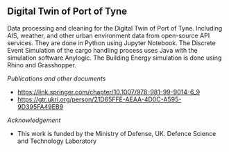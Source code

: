 ## Digital Twin of Port of Tyne

Data processing and cleaning for the Digital Twin of Port of Tyne. Including AIS, weather, and other urban environment data from open-source API services. They are done in Python using Jupyter Notebook.
The Discrete Event Simulation of the cargo handling process uses Java with the simulation software Anylogic. The Building Energy simulation is done using Rhino and Grasshopper.

*Publications and other documents* 
* https://link.springer.com/chapter/10.1007/978-981-99-9014-6_9
* https://gtr.ukri.org/person/21D65FFE-AEAA-4D0C-A595-9D395FA49EB9

*Acknowledgement* 
* This work is funded by the Ministry of Defense, UK. Defence Science and Technology Laboratory
